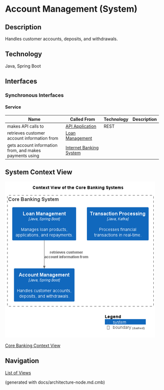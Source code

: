 # Account Management (System)
## Description
Handles customer accounts, deposits, and withdrawals.

## Technology
Java, Spring Boot


## Interfaces

### Synchronous Interfaces

#### Service
| Name | Called From | Technology | Description |
|---|---|---|---|
| makes API calls to | [API Application](../../mybank/digital-banking/internet-banking-system/api-application.md) | REST |  |
| retrieves customer account information from | [Loan Management](../../mybank/core-banking/loan-management-system.md) |  |  |
| gets account information from, and makes payments using | [Internet Banking System](../../mybank/digital-banking/internet-banking-system/internet-banking-system.md) |  |  |

## System Context View
![Context View of the Core Banking Systems](../../mybank/core-banking/context-view.png)

[Core Banking Context View](../../mybank/core-banking/context-view.md)


## Navigation
[List of Views](../../views.md)

(generated with docs/architecture-node.md.cmb)
